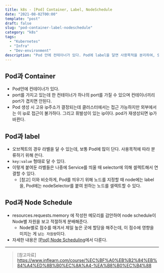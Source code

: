 ```yaml
---
title: k8s - [Pod] Container, Label, NodeSchedule
date: "2021-08-02T00:00"
template: "post"
draft: false
slug: "pod-container-label-nodeschedule"
category: "k8s"
tags:
  - "Kubernetes"
  - "Infra"
  - "Dev-environment"
description: "Pod 안에 컨테이너가 있다. Pod에 label을 달면 사용목적을 분리하여, Service에서 selector에 의해 그 Pod를 연결한다."
---
```


## Pod과 Container
- Pod안에 컨테이너가 있다.
- port를 가지고 있는데 한 컨테이너가 하나의 port를 가질 수 있으며 컨테이너끼리 port가 겹치면 안된다.
- Pod 생성 시 고유 ip주소가 결정되는데 클러스터에서는 접근 가능하지만 외부에서는 이 ip로 접근이 불가하다. 그리고 휘발성이 있는 ip이다. pod가 재생성되면 ip가 바뀐다.

## Pod과 label
- 오브젝트의 경우 라벨을 달 수 있는데, 보통 Pod에 많이 단다. 사용목적에 따라 분류하기 위해 쓴다.
- `key:value` 형태로 달 수 있다.
- 이렇게 붙여둔 라벨들은 나중에 Service를 띄울 때 selector에 의해 셀렉트해서 연결할 수 있다.
  * [참고] 이와 비슷하게, Pod를 띄우기 위해 노드를 지정할 때 node에는 label을, Pod에는 nodeSelector를 붙여 원하는 노드를 셀렉트할 수 있다. 

## Pod과 Node Schedule
- resources.requests.memory 에 작성한 메모리를 감안하여 node schedule이 Node별 자원을 보고 적절하게 분배해준다.
  * Node별로 점수를 매겨서 제일 높은 곳에 할당을 해주는데, 이 점수에 영향을 미치는 게 `남는 자원량`이다.
- 자세한 내용은 [[Pod] Node Scheduling](/posts/pod-node-scheduling)에서 다룬다.

---

> [참고자료]  
> https://www.inflearn.com/course/%EC%BF%A0%EB%B2%84%EB%84%A4%ED%8B%B0%EC%8A%A4-%EA%B8%B0%EC%B4%88  
